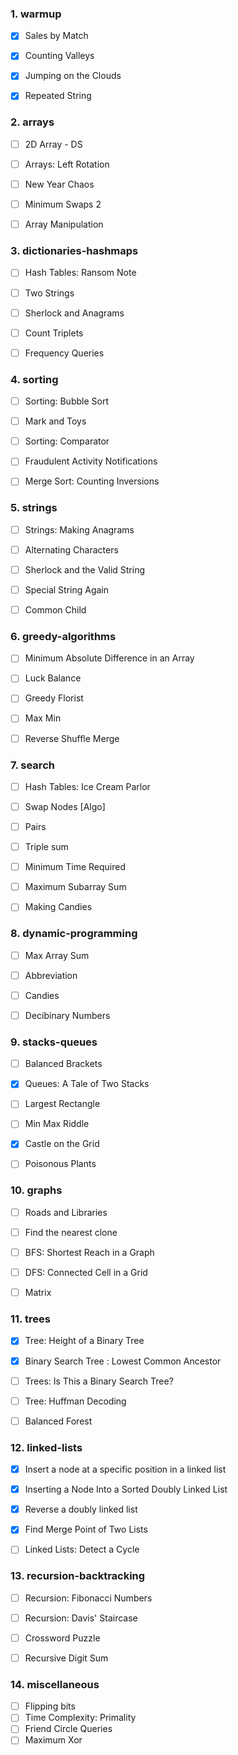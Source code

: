### 1. warmup
- [x] Sales by Match
- [x] Counting Valleys
- [x] Jumping on the Clouds
- [x] Repeated String


### 2. arrays
- [ ] 2D Array - DS
- [ ] Arrays: Left Rotation
- [ ] New Year Chaos
- [ ] Minimum Swaps 2
- [ ] Array Manipulation


### 3. dictionaries-hashmaps
- [ ] Hash Tables: Ransom Note
- [ ] Two Strings
- [ ] Sherlock and Anagrams
- [ ] Count Triplets
- [ ] Frequency Queries


### 4. sorting
- [ ] Sorting: Bubble Sort
- [ ] Mark and Toys
- [ ] Sorting: Comparator
- [ ] Fraudulent Activity Notifications
- [ ] Merge Sort: Counting Inversions


### 5. strings
- [ ] Strings: Making Anagrams
- [ ] Alternating Characters
- [ ] Sherlock and the Valid String
- [ ] Special String Again
- [ ] Common Child


### 6. greedy-algorithms
- [ ] Minimum Absolute Difference in an Array
- [ ] Luck Balance
- [ ] Greedy Florist
- [ ] Max Min
- [ ] Reverse Shuffle Merge


### 7. search
- [ ] Hash Tables: Ice Cream Parlor
- [ ] Swap Nodes [Algo]
- [ ] Pairs
- [ ] Triple sum
- [ ] Minimum Time Required
- [ ] Maximum Subarray Sum
- [ ] Making Candies


### 8. dynamic-programming
- [ ] Max Array Sum
- [ ] Abbreviation
- [ ] Candies
- [ ] Decibinary Numbers


### 9. stacks-queues
- [ ] Balanced Brackets
- [x] Queues: A Tale of Two Stacks
- [ ] Largest Rectangle
- [ ] Min Max Riddle
- [x] Castle on the Grid
- [ ] Poisonous Plants


### 10. graphs
- [ ] Roads and Libraries
- [ ] Find the nearest clone
- [ ] BFS: Shortest Reach in a Graph
- [ ] DFS: Connected Cell in a Grid
- [ ] Matrix


### 11. trees
- [x] Tree: Height of a Binary Tree
- [x] Binary Search Tree : Lowest Common Ancestor
- [ ] Trees: Is This a Binary Search Tree?
- [ ] Tree: Huffman Decoding
- [ ] Balanced Forest


### 12. linked-lists
- [x] Insert a node at a specific position in a linked list
- [x] Inserting a Node Into a Sorted Doubly Linked List
- [X] Reverse a doubly linked list
- [x] Find Merge Point of Two Lists
- [ ] Linked Lists: Detect a Cycle


### 13. recursion-backtracking
- [ ] Recursion: Fibonacci Numbers
- [ ] Recursion: Davis' Staircase
- [ ] Crossword Puzzle
- [ ] Recursive Digit Sum


### 14. miscellaneous
- [ ] Flipping bits
- [ ] Time Complexity: Primality
- [ ] Friend Circle Queries
- [ ] Maximum Xor
